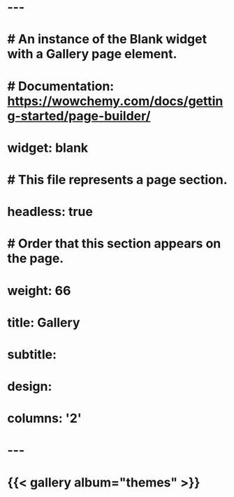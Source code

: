 # ---
# # An instance of the Blank widget with a Gallery page element.
# # Documentation: https://wowchemy.com/docs/getting-started/page-builder/
# widget: blank
# 
# # This file represents a page section.
# headless: true
# 
# # Order that this section appears on the page.
# weight: 66
# 
# title: Gallery
# subtitle:
# 
# design:
#   columns: '2'
# ---
# 
# {{< gallery album="themes" >}}
